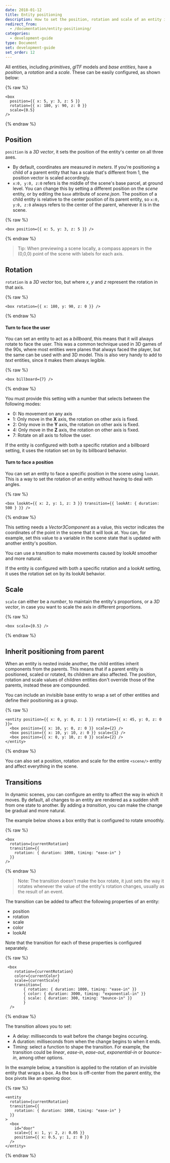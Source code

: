 ```yaml
---
date: 2018-01-12
title: Entity positioning
description: How to set the position, rotation and scale of an entity in a scene
redirect_from:
  - /documentation/entity-positioning/
categories:
  - development-guide
type: Document
set: development-guide
set_order: 12
---
```


All entities, including _primitives_, _glTF_ models and _base entities_, have a _position_, a _rotation_ and a _scale_. These can be easily configured, as shown below:

{% raw %}

```tsx
<box
  position={{ x: 5, y: 3, z: 5 }}
  rotation={{ x: 180, y: 90, z: 0 }}
  scale={0.5}
/>
```

{% endraw %}

## Position

`position` is a _3D vector_, it sets the position of the entity's center on all three axes.

- By default, coordinates are measured in _meters_. If you're positioning a child of a parent entity that has a scale that's different from 1, the position vector is scaled accordingly.
- `x:0, y:0, z:0` refers is the middle of the scene's base parcel, at ground level. You can change this by setting a different position on the _scene_ entity, or by editing the `base` attribute of _scene.json_. The position of a child entity is relative to the center position of its parent entity, so `x:0, y:0, z:0` always refers to the center of the parent, wherever it is in the scene.

{% raw %}

```tsx
<box position={{ x: 5, y: 3, z: 5 }} />
```

{% endraw %}

> Tip: When previewing a scene locally, a compass appears in the (0,0,0) point of the scene with labels for each axis.

## Rotation

`rotation` is a _3D vector_ too, but where _x_, _y_ and _z_ represent the rotation in that axis.

{% raw %}

```tsx
<box rotation={{ x: 180, y: 90, z: 0 }} />
```

{% endraw %}

#### Turn to face the user

You can set an entity to act as a _billboard_, this means that it will always rotate to face the user. This was a common technique used in 3D games of the 90s, where most entities were planes that always faced the player, but the same can be used with and 3D model. This is also very handy to add to _text_ entities, since it makes them always legible.

{% raw %}

```tsx
<box billboard={7} />
```

{% endraw %}

You must provide this setting with a number that selects between the following modes:

- 0: No movement on any axis
- 1: Only move in the **X** axis, the rotation on other axis is fixed.
- 2: Only move in the **Y** axis, the rotation on other axis is fixed.
- 4: Only move in the **Z** axis, the rotation on other axis is fixed.
- 7: Rotate on all axis to follow the user.

If the entity is configured with both a specific rotation and a billboard setting, it uses the rotation set on by its billboard behavior.

#### Turn to face a position

You can set an entity to face a specific position in the scene using `lookAt`. This is a way to set the rotation of an entity without having to deal with angles.

{% raw %}

```tsx
<box lookAt={{ x: 2, y: 1, z: 3 }} transition={{ lookAt: { duration: 500 } }} />
```

{% endraw %}

This setting needs a _Vector3Component_ as a value, this vector indicates the coordinates of the point in the scene that it will look at. You can, for example, set this value to a variable in the scene state that is updated with another entity's position.

You can use a transition to make movements caused by lookAt smoother and more natural.

If the entity is configured with both a specific rotation and a lookAt setting, it uses the rotation set on by its lookAt behavior.

## Scale

`scale` can either be a _number_, to maintain the entity's proportions, or a _3D vector_, in case you want to scale the axis in different proportions.

{% raw %}

```tsx
<box scale={0.5} />
```

{% endraw %}

## Inherit positioning from parent

When an entity is nested inside another, the child entities inherit components from the parents. This means that if a parent entity is positioned, scaled or rotated, its children are also affected. The position, rotation and scale values of children entities don't override those of the parents, instead these are compounded.

You can include an invisible base entity to wrap a set of other entities and define their positioning as a group.

{% raw %}

```tsx
<entity position={{ x: 0, y: 0, z: 1 }} rotation={{ x: 45, y: 0, z: 0 }}>
  <box position={{ x: 10, y: 0, z: 0 }} scale={2} />
  <box position={{ x: 10, y: 10, z: 0 }} scale={1} />
  <box position={{ x: 0, y: 10, z: 0 }} scale={2} />
</entity>
```

{% endraw %}

You can also set a position, rotation and scale for the entire `<scene/>` entity and affect everything in the scene.

## Transitions

In dynamic scenes, you can configure an entity to affect the way in which it moves. By default, all changes to an entity are rendered as a sudden shift from one state to another. By adding a _transition_, you can make the change be gradual and more natural.

The example below shows a box entity that is configured to rotate smoothly.

{% raw %}

```tsx
<box
  rotation={currentRotation}
  transition={{
    rotation: { duration: 1000, timing: "ease-in" }
  }}
/>
```

{% endraw %}

> Note: The transition doesn't make the box rotate, it just sets the way it rotates whenever the value of the entity's rotation changes, usually as the result of an event.

The transition can be added to affect the following properties of an entity:

- position
- rotation
- scale
- color
- lookAt

Note that the transition for each of these properties is configured separately.

{% raw %}

```tsx
 <box
    rotation={currentRotation}
    color={currentColor}
    scale={currentScale}
    transition={
        { rotation: { duration: 1000, timing: "ease-in" }}
        { color: { duration: 3000, timing: "exponential-in" }}
        { scale: { duration: 300, timing: "bounce-in" }}
        }
  />
```

{% endraw %}

The transition allows you to set:

- A delay: milliseconds to wait before the change begins occuring.
- A duration: milliseconds from when the change begins to when it ends.
- Timing: select a function to shape the transition. For example, the transition could be _linear_, _ease-in_, _ease-out_, _exponential-in_ or _bounce-in_, among other options.

In the example below, a transition is applied to the rotation of an invisible entity that wraps a box. As the box is off-center from the parent entity, the box pivots like an opening door.

{% raw %}

```tsx
<entity
  rotation={currentRotation}
  transition={{
    rotation: { duration: 1000, timing: "ease-in" }
  }}
>
  <box
    id="door"
    scale={{ x: 1, y: 2, z: 0.05 }}
    position={{ x: 0.5, y: 1, z: 0 }}
  />
</entity>
```

{% endraw %}
